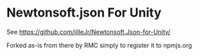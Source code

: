 # Newtonsoft.json For Unity

See https://github.com/jilleJr/Newtonsoft.Json-for-Unity/

Forked as-is from there by RMC simply to register it to npmjs.org

